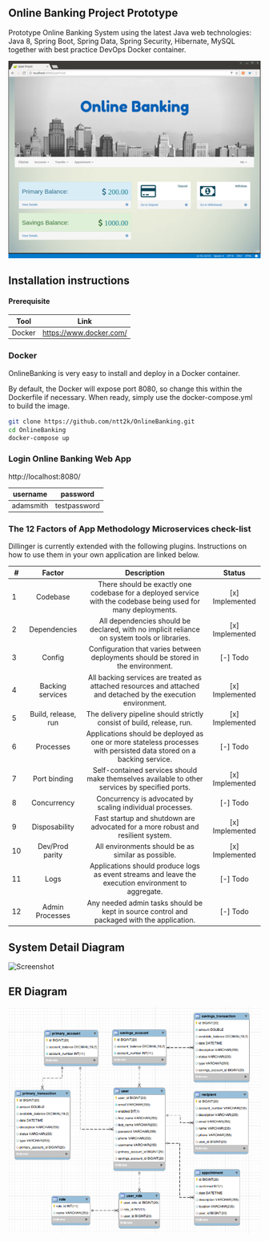 
## Online Banking Project Prototype

Prototype Online Banking System using the latest Java web technologies: Java 8, Spring Boot, Spring Data, Spring Security, Hibernate, MySQL together with best practice DevOps Docker container.

![Screenshot](screenshot/screenshot.png)


## Installation instructions

#### Prerequisite

| Tool | Link |
| ------ | ------ |
| Docker | https://www.docker.com/ |

### Docker
OnlineBanking is very easy to install and deploy in a Docker container.

By default, the Docker will expose port 8080, so change this within the Dockerfile if necessary. When ready, simply use the docker-compose.yml to build the image.

```sh
git clone https://github.com/ntt2k/OnlineBanking.git
cd OnlineBanking
docker-compose up
```

### Login Online Banking Web App

http://localhost:8080/

| username | password |
| ------ | ------ |
| adamsmith | testpassword |


### The 12 Factors of App Methodology Microservices check-list

Dillinger is currently extended with the following plugins. Instructions on how to use them in your own application are linked below.

| # | Factor | Description | Status
| ------ | :------: | :------: | :------: |
| 1 | Codebase | There should be exactly one codebase for a deployed service with the codebase being used for many deployments. | [x] Implemented
| 2 | Dependencies | All dependencies should be declared, with no implicit reliance on system tools or libraries. | [x] Implemented
| 3 | Config | Configuration that varies between deployments should be stored in the environment. | [-] Todo
| 4 | Backing services | All backing services are treated as attached resources and attached and detached by the execution environment. | [x] Implemented
| 5 | Build, release, run | The delivery pipeline should strictly consist of build, release, run. | [x] Implemented
| 6 | Processes | Applications should be deployed as one or more stateless processes with persisted data stored on a backing service. | [-] Todo
| 7 | Port binding | Self-contained services should make themselves available to other services by specified ports. | [x] Implemented
| 8 | Concurrency | Concurrency is advocated by scaling individual processes. | [-] Todo
| 9 | Disposability | Fast startup and shutdown are advocated for a more robust and resilient system. | [x] Implemented
| 10 | Dev/Prod parity | All environments should be as similar as possible. | [x] Implemented
| 11 | Logs | Applications should produce logs as event streams and leave the execution environment to aggregate. | [-] Todo
| 12 | Admin Processes | Any needed admin tasks should be kept in source control and packaged with the application. | [-] Todo

## System Detail Diagram

![Screenshot](screenshot/system_detail_diagram.png)


## ER Diagram

![Screenshot](screenshot/ER_diagram.png)
